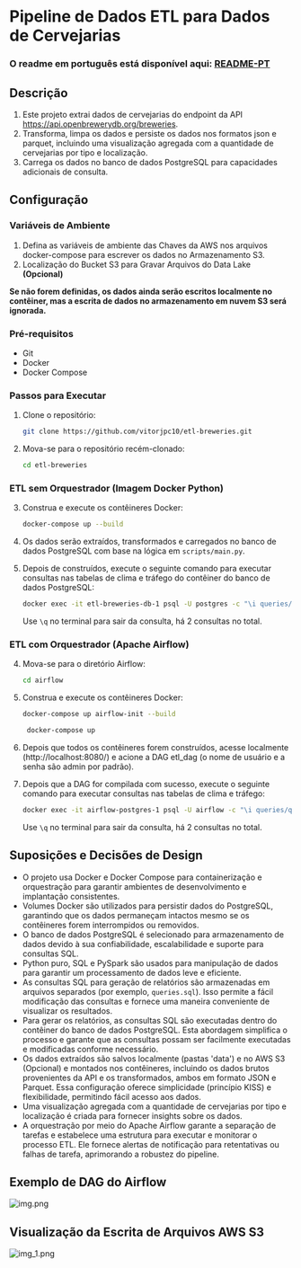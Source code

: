 # Pipeline de Dados ETL para Dados de Cervejarias

### O readme em português está disponível aqui: [README-PT](README-PT.md)

## Descrição
1. Este projeto extrai dados de cervejarias do endpoint da API <https://api.openbrewerydb.org/breweries>.
2. Transforma, limpa os dados e persiste os dados nos formatos json e parquet, incluindo uma visualização agregada com a quantidade de cervejarias por tipo e localização.
3. Carrega os dados no banco de dados PostgreSQL para capacidades adicionais de consulta.

## Configuração

### Variáveis de Ambiente

1. Defina as variáveis de ambiente das Chaves da AWS nos arquivos docker-compose para escrever os dados no Armazenamento S3. 
2. Localização do Bucket S3 para Gravar Arquivos do Data Lake
**(Opcional)**

__Se não forem definidas, os dados ainda serão escritos localmente no contêiner, mas a escrita de dados no armazenamento em nuvem S3 será ignorada.__

### Pré-requisitos
- Git
- Docker
- Docker Compose

### Passos para Executar

1. Clone o repositório:
    ```bash
    git clone https://github.com/vitorjpc10/etl-breweries.git
    ```
2. Mova-se para o repositório recém-clonado:
    ```bash
    cd etl-breweries
    ```

### ETL sem Orquestrador (Imagem Docker Python)

3. Construa e execute os contêineres Docker:
    ```bash
    docker-compose up --build
    ```

4. Os dados serão extraídos, transformados e carregados no banco de dados PostgreSQL com base na lógica em `scripts/main.py`.

5. Depois de construídos, execute o seguinte comando para executar consultas nas tabelas de clima e tráfego do contêiner do banco de dados PostgreSQL:
    ```bash
    docker exec -it etl-breweries-db-1 psql -U postgres -c "\i queries/queries.sql"
    ```

   Use `\q` no terminal para sair da consulta, há 2 consultas no total.

### ETL com Orquestrador (Apache Airflow)

4. Mova-se para o diretório Airflow:
    ```bash
    cd airflow
    ```

5. Construa e execute os contêineres Docker:
    ```bash
    docker-compose up airflow-init --build
    ```
   ```bash
    docker-compose up
    ```

6. Depois que todos os contêineres forem construídos, acesse localmente (http://localhost:8080/) e acione a DAG etl_dag (o nome de usuário e a senha são admin por padrão).

7. Depois que a DAG for compilada com sucesso, execute o seguinte comando para executar consultas nas tabelas de clima e tráfego:
    ```bash
    docker exec -it airflow-postgres-1 psql -U airflow -c "\i queries/queries.sql"
    ```
   Use `\q` no terminal para sair da consulta, há 2 consultas no total.


## Suposições e Decisões de Design
- O projeto usa Docker e Docker Compose para containerização e orquestração para garantir ambientes de desenvolvimento e implantação consistentes.
- Volumes Docker são utilizados para persistir dados do PostgreSQL, garantindo que os dados permaneçam intactos mesmo se os contêineres forem interrompidos ou removidos.
- O banco de dados PostgreSQL é selecionado para armazenamento de dados devido à sua confiabilidade, escalabilidade e suporte para consultas SQL.
- Python puro, SQL e PySpark são usados para manipulação de dados para garantir um processamento de dados leve e eficiente.
- As consultas SQL para geração de relatórios são armazenadas em arquivos separados (por exemplo, `queries.sql`). Isso permite a fácil modificação das consultas e fornece uma maneira conveniente de visualizar os resultados.
- Para gerar os relatórios, as consultas SQL são executadas dentro do contêiner do banco de dados PostgreSQL. Esta abordagem simplifica o processo e garante que as consultas possam ser facilmente executadas e modificadas conforme necessário.
- Os dados extraídos são salvos localmente (pastas 'data') e no AWS S3 (Opcional) e montados nos contêineres, incluindo os dados brutos provenientes da API e os transformados, ambos em formato JSON e Parquet. Essa configuração oferece simplicidade (princípio KISS) e flexibilidade, permitindo fácil acesso aos dados.
- Uma visualização agregada com a quantidade de cervejarias por tipo e localização é criada para fornecer insights sobre os dados.
- A orquestração por meio do Apache Airflow garante a separação de tarefas e estabelece uma estrutura para executar e monitorar o processo ETL. Ele fornece alertas de notificação para retentativas ou falhas de tarefa, aprimorando a robustez do pipeline.


## Exemplo de DAG do Airflow
![img.png](img.png)

## Visualização da Escrita de Arquivos AWS S3
![img_1.png](img_1.png)
